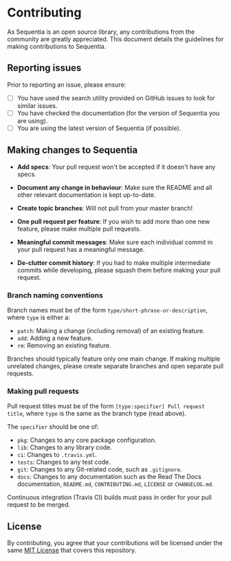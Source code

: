 # Contributing

As Sequentia is an open source library, any contributions from the community are greatly appreciated. This document details the guidelines for making contributions to Sequentia.

## Reporting issues

Prior to reporting an issue, please ensure:

- [ ] You have used the search utility provided on GitHub issues to look for similar issues.
- [ ] You have checked the documentation (for the version of Sequentia you are using).
- [ ] You are using the latest version of Sequentia (if possible).

## Making changes to Sequentia

- **Add specs**: Your pull request won't be accepted if it doesn't have any specs.

- **Document any change in behaviour**: Make sure the README and all other relevant documentation is kept up-to-date.

- **Create topic branches**: Will not pull from your master branch!

- **One pull request per feature**: If you wish to add more than one new feature, please make multiple pull requests.

- **Meaningful commit messages**: Make sure each individual commit in your pull request has a meaningful message.

- **De-clutter commit history**: If you had to make multiple intermediate commits while developing, please squash them before making your pull request.

### Branch naming conventions

Branch names must be of the form `type/short-phrase-or-description`, where `type` is either a:

- `patch`: Making a change (including removal) of an existing feature.
- `add`: Adding a new feature.
- `rm`: Removing an existing feature.

Branches should typically feature only one main change. If making multiple unrelated changes, please create separate branches and open separate pull requests.

### Making pull requests

Pull request titles must be of the form `[type:specifier] Pull request title`, where `type` is the same as the branch type (read above).

The `specifier` should be one of:

- `pkg`: Changes to any core package configuration.
- `lib`: Changes to any library code.
- `ci`: Changes to `.travis.yml`.
- `tests`: Changes to any test code.
- `git`: Changes to any Git-related code, such as `.gitignore`.
- `docs`: Changes to any documentation such as the Read The Docs documentation, `README.md`, `CONTRIBUTING.md`, `LICENSE` or `CHANGELOG.md`.

Continuous integration (Travis CI) builds must pass in order for your pull request to be merged.

## License

By contributing, you agree that your contributions will be licensed under the same [MIT License](/LICENSE) that covers this repository.